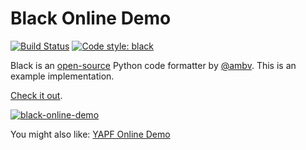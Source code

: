 # Black Online Demo

[![Build Status](https://travis-ci.com/jpadilla/black-online.svg?branch=master)](https://travis-ci.com/jpadilla/black-online) [![Code style: black](https://img.shields.io/badge/code%20style-black-000000.svg)](https://github.com/ambv/black)

Black is an [open-source](https://github.com/ambv/black) Python code formatter by [@ambv](https://github.com/ambv). This is an example implementation.

[Check it out](https://black.now.sh).

[![black-online-demo](https://user-images.githubusercontent.com/83319/38846077-6e618f8e-41c8-11e8-9b71-145b8bc0b478.gif)](https://black.now.sh)

You might also like: [YAPF Online Demo](https://yapf.now.sh)
